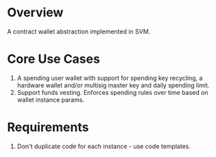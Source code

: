 # Overview
A contract wallet abstraction implemented in SVM. 

# Core Use Cases
1. A spending user wallet with support for spending key recycling, a hardware wallet and/or multisig master key and daily spending limit.
2. Support funds vesting. Enforces spending rules over time based on wallet instance params.

# Requirements
1. Don't duplicate code for each instance - use code templates.

